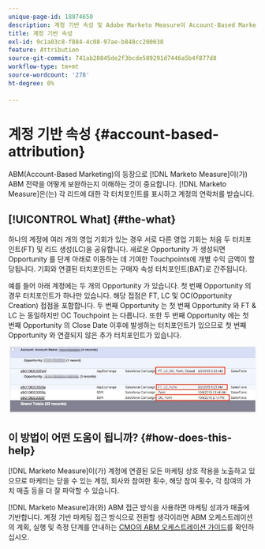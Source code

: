 ```yaml
---
unique-page-id: 18874650
description: 계정 기반 속성 및 Adobe Marketo Measure이 Account-Based Marketing(ABM) 전략을 보완하는 방법에 대해 알아봅니다.
title: 계정 기반 속성
exl-id: 9c1a03c8-f884-4c08-97ae-b848cc200038
feature: Attribution
source-git-commit: 741ab20845de2f3bcde589291d7446a5b4f877d8
workflow-type: tm+mt
source-wordcount: '278'
ht-degree: 0%

---
```


# 계정 기반 속성 {#account-based-attribution}

ABM(Account-Based Marketing)의 등장으로 [!DNL Marketo Measure]이(가) ABM 전략을 어떻게 보완하는지 이해하는 것이 중요합니다. [!DNL Marketo Measure]은(는) 각 리드에 대한 각 터치포인트를 표시하고 계정의 연락처를 받습니다.

## [!UICONTROL What] {#the-what}

하나의 계정에 여러 개의 영업 기회가 있는 경우 서로 다른 영업 기회는 처음 두 터치포인트(FT) 및 리드 생성(LC)을 공유합니다. 새로운 Opportunity 가 생성되면 Opportunity 를 단계 아래로 이동하는 데 기여한 Touchpoints에 개별 수익 금액이 할당됩니다. 기회와 연결된 터치포인트는 구매자 속성 터치포인트(BAT)로 간주됩니다.

예를 들어 아래 계정에는 두 개의 Opportunity 가 있습니다. 첫 번째 Opportunity 의 경우 터치포인트가 하나만 있습니다. 해당 접점은 FT, LC 및 OC(Opportunity Creation) 접점을 포함합니다. 두 번째 Opportunity 는 첫 번째 Opportunity 와 FT &amp; LC 는 동일하지만 OC Touchpoint 는 다릅니다. 또한 두 번째 Opportunity 에는 첫 번째 Opportunity 의 Close Date 이후에 발생하는 터치포인트가 있으므로 첫 번째 Opportunity 와 연결되지 않은 추가 터치포인트가 있습니다.

![](assets/1.jpg)

## 이 방법이 어떤 도움이 됩니까? {#how-does-this-help}

[!DNL Marketo Measure]이(가) 계정에 연결된 모든 마케팅 상호 작용을 노출하고 있으므로 마케터는 닫을 수 있는 계정, 회사와 참여한 횟수, 해당 참여 횟수, 각 참여의 가치 매출 등을 더 잘 파악할 수 있습니다.

[!DNL Marketo Measure]과(와) ABM 접근 방식을 사용하면 마케팅 성과가 매출에 기반합니다. 계정 기반 마케팅 접근 방식으로 전환할 생각이라면 ABM 오케스트레이션의 계획, 실행 및 측정 단계를 안내하는 [CMO의 ABM 오케스트레이션 가이드](https://engage.marketo.com/rs/460-TDH-945/images/BZ-CMOs-Guide-To-ABM-Orchestration-By-Bizible.pdf)를 확인하십시오.
